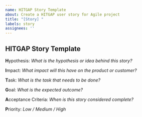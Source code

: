 ```yaml
---
name: HITGAP Story Template
about: Create a HITGAP user story for Agile project
title: "[Story] "
labels: story
assignees: ''
---
```

## HITGAP Story Template

**H**ypothesis: 
_What is the hypothesis or idea behind this story?_

**I**mpact: 
_What impact will this have on the product or customer?_

**T**ask: 
_What is the task that needs to be done?_

**G**oal: 
_What is the expected outcome?_

**A**cceptance Criteria: 
_When is this story considered complete?_

**P**riority: 
_Low / Medium / High_
